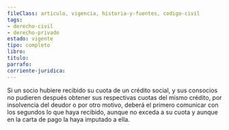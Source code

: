 ```yaml
---
fileClass: articulo, vigencia, historia-y-fuentes, codigo-civil
tags:
- derecho-civil
- derecho-privado
estado: vigente
tipo: completo
libro:
titulo:
parrafo:
corriente-juridica:
---
```

Si un socio hubiere recibido su cuota de un crédito social, y sus consocios no pudieren después obtener sus respectivas cuotas del mismo crédito, por insolvencia del deudor o por otro motivo, deberá el primero comunicar con los segundos lo que haya recibido, aunque no exceda a su cuota y aunque en la carta de pago la haya imputado a ella.